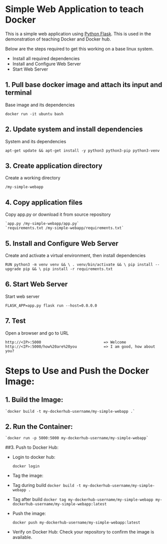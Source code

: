 # Simple Web Application to teach Docker

This is a simple web application using [Python Flask](http://flask.pocoo.org/). 
This is used in the demonstration of teaching Docker and Docker hub.
  
  Below are the steps required to get this working on a base linux system.
  
  - Install all required dependencies
  - Install and Configure Web Server
  - Start Web Server

## 1. Pull base docker image and attach its input and terminal
  
 Base image and its dependencies

    docker run -it ubuntu bash

## 2. Update system and install dependencies
  
  System and its dependencies

    apt-get update && apt-get install -y python3 python3-pip python3-venv
   
## 3. Create application directory
    
 Create a working directory
    
    /my-simple-webapp

## 4. Copy application files
  
  Copy app.py or download it from source repository

    `app.py /my-simple-webapp/app.py`
    `requirements.txt /my-simple-webapp/requirements.txt`

## 5. Install and Configure Web Server

  Create and activate a virtual environment, then install dependencies

  `RUN python3 -m venv venv && \
    . venv/bin/activate && \
    pip install --upgrade pip && \
    pip install -r requirements.txt`

## 6. Start Web Server

Start web server

    FLASK_APP=app.py flask run --host=0.0.0.0
    
## 7. Test

Open a browser and go to URL

    http://<IP>:5000                            => Welcome
    http://<IP>:5000/how%20are%20you            => I am good, how about you?


# Steps to Use and Push the Docker Image:

## 1. Build the Image:

    `docker build -t my-dockerhub-username/my-simple-webapp .`

## 2. Run the Container:

    `docker run -p 5000:5000 my-dockerhub-username/my-simple-webapp`

##3. Push to Docker Hub:

- Login to docker hub:

  `docker login`

- Tag the image:

- Tag during build
  `docker build -t my-dockerhub-username/my-simple-webapp .`
  
- Tag after build
  `docker tag my-dockerhub-username/my-simple-webapp my-dockerhub-username/my-simple-webapp:latest`

- Push the image:

  `docker push my-dockerhub-username/my-simple-webapp:latest`

- Verify on Docker Hub: Check your repository to confirm the image is available.


